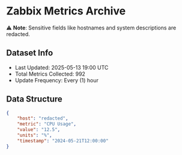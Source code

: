 # Zabbix Metrics Archive

⚠️ **Note**: Sensitive fields like hostnames and system descriptions are redacted.

## Dataset Info
- Last Updated: 2025-05-13 19:00 UTC
- Total Metrics Collected: 992
- Update Frequency: Every (1) hour

## Data Structure
```json
{
    "host": "redacted",
    "metric": "CPU Usage",
    "value": "12.5",
    "units": "%",
    "timestamp": "2024-05-21T12:00:00"
}
```
